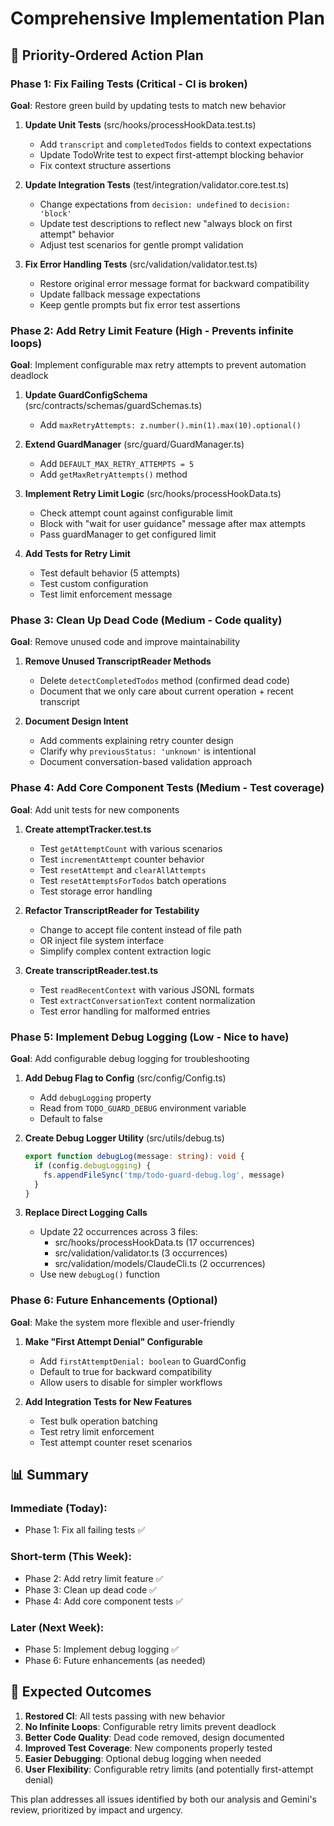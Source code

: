 # Comprehensive Implementation Plan

## 🎯 Priority-Ordered Action Plan

### Phase 1: Fix Failing Tests (Critical - CI is broken)

**Goal**: Restore green build by updating tests to match new behavior

1. **Update Unit Tests** (src/hooks/processHookData.test.ts)
   - Add `transcript` and `completedTodos` fields to context expectations
   - Update TodoWrite test to expect first-attempt blocking behavior
   - Fix context structure assertions

2. **Update Integration Tests** (test/integration/validator.core.test.ts)
   - Change expectations from `decision: undefined` to `decision: 'block'`
   - Update test descriptions to reflect new "always block on first attempt" behavior
   - Adjust test scenarios for gentle prompt validation

3. **Fix Error Handling Tests** (src/validation/validator.test.ts)
   - Restore original error message format for backward compatibility
   - Update fallback message expectations
   - Keep gentle prompts but fix error test assertions

### Phase 2: Add Retry Limit Feature (High - Prevents infinite loops)

**Goal**: Implement configurable max retry attempts to prevent automation deadlock

1. **Update GuardConfigSchema** (src/contracts/schemas/guardSchemas.ts)
   - Add `maxRetryAttempts: z.number().min(1).max(10).optional()`

2. **Extend GuardManager** (src/guard/GuardManager.ts)
   - Add `DEFAULT_MAX_RETRY_ATTEMPTS = 5`
   - Add `getMaxRetryAttempts()` method

3. **Implement Retry Limit Logic** (src/hooks/processHookData.ts)
   - Check attempt count against configurable limit
   - Block with "wait for user guidance" message after max attempts
   - Pass guardManager to get configured limit

4. **Add Tests for Retry Limit**
   - Test default behavior (5 attempts)
   - Test custom configuration
   - Test limit enforcement message

### Phase 3: Clean Up Dead Code (Medium - Code quality)

**Goal**: Remove unused code and improve maintainability

1. **Remove Unused TranscriptReader Methods**
   - Delete `detectCompletedTodos` method (confirmed dead code)
   - Document that we only care about current operation + recent transcript

2. **Document Design Intent**
   - Add comments explaining retry counter design
   - Clarify why `previousStatus: 'unknown'` is intentional
   - Document conversation-based validation approach

### Phase 4: Add Core Component Tests (Medium - Test coverage)

**Goal**: Add unit tests for new components

1. **Create attemptTracker.test.ts**
   - Test `getAttemptCount` with various scenarios
   - Test `incrementAttempt` counter behavior
   - Test `resetAttempt` and `clearAllAttempts`
   - Test `resetAttemptsForTodos` batch operations
   - Test storage error handling

2. **Refactor TranscriptReader for Testability**
   - Change to accept file content instead of file path
   - OR inject file system interface
   - Simplify complex content extraction logic

3. **Create transcriptReader.test.ts**
   - Test `readRecentContext` with various JSONL formats
   - Test `extractConversationText` content normalization
   - Test error handling for malformed entries

### Phase 5: Implement Debug Logging (Low - Nice to have)

**Goal**: Add configurable debug logging for troubleshooting

1. **Add Debug Flag to Config** (src/config/Config.ts)
   - Add `debugLogging` property
   - Read from `TODO_GUARD_DEBUG` environment variable
   - Default to false

2. **Create Debug Logger Utility** (src/utils/debug.ts)

   ```typescript
   export function debugLog(message: string): void {
     if (config.debugLogging) {
       fs.appendFileSync('tmp/todo-guard-debug.log', message)
     }
   }
   ```

3. **Replace Direct Logging Calls**
   - Update 22 occurrences across 3 files:
     - src/hooks/processHookData.ts (17 occurrences)
     - src/validation/validator.ts (3 occurrences)
     - src/validation/models/ClaudeCli.ts (2 occurrences)
   - Use new `debugLog()` function

### Phase 6: Future Enhancements (Optional)

**Goal**: Make the system more flexible and user-friendly

1. **Make "First Attempt Denial" Configurable**
   - Add `firstAttemptDenial: boolean` to GuardConfig
   - Default to true for backward compatibility
   - Allow users to disable for simpler workflows

2. **Add Integration Tests for New Features**
   - Test bulk operation batching
   - Test retry limit enforcement
   - Test attempt counter reset scenarios

## 📊 Summary

### Immediate (Today):

- Phase 1: Fix all failing tests ✅

### Short-term (This Week):

- Phase 2: Add retry limit feature ✅
- Phase 3: Clean up dead code ✅
- Phase 4: Add core component tests ✅

### Later (Next Week):

- Phase 5: Implement debug logging ✅
- Phase 6: Future enhancements (as needed)

## 🚀 Expected Outcomes

1. **Restored CI**: All tests passing with new behavior
2. **No Infinite Loops**: Configurable retry limits prevent deadlock
3. **Better Code Quality**: Dead code removed, design documented
4. **Improved Test Coverage**: New components properly tested
5. **Easier Debugging**: Optional debug logging when needed
6. **User Flexibility**: Configurable retry limits (and potentially first-attempt denial)

This plan addresses all issues identified by both our analysis and Gemini's review, prioritized by impact and urgency.
